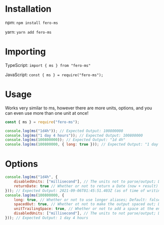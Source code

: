# Installation

npm: `npm install fero-ms`

yarn: `yarn add fero-ms`

# Importing

TypeScript: `import { ms } from "fero-ms"`

JavaScript: `const { ms } = require("fero-ms");`

# Usage

Works very similar to ms, however there are more units, options, and you can even use more than one unit at once!

```js
const { ms } = require("fero-ms");

console.log(ms("1d4h")); // Expected Output: 100800000
console.log(ms("1 day 4 hours")); // Expected Output: 100800000
console.log(ms(100800000)); // Expected Output: "1d 4h"
console.log(ms(100800000, { long: true })); // Expected Output: "1 day 4 hours"
```

# Options

```js
console.log(ms("1d4h", {
    disabledUnits: ["millisecond"], // The units not to parse/output; Default: []
    returnDate: true // Whether or not to return a Date (now + result) when using the string -> number conversion; Default: true
})); // Expected Output: 2021-09-06T01:45:51.403Z (as of time of writing);
console.log(ms(100800000, {
    long: true, // Whether or not to use longer aliases; Default: false
    spacedOut: true, // Whether ot not to make the output spaced out; Default: value for long
    unitTrailingSpace: true, // Whether or not to add a space at the end of each unit in the output; Default: true
    disabledUnits: ["millisecond"], // The units to not parse/output; Default: []
})); // Expected Output: 1 day 4 hours
```